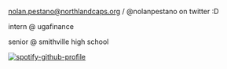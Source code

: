 
nolan.pestano@northlandcaps.org / @nolanpestano on twitter :D


intern @ ugafinance 


senior @ smithville high school

[![spotify-github-profile](https://spotify-github-profile.vercel.app/api/view?uid=dingledong2&cover_image=true&theme=default&show_offline=true&background_color=786d6d&bar_color_cover=true)](https://spotify-github-profile.vercel.app/api/view?uid=dingledong2&redirect=true)
<!---
nnnolan/nnnolan is a ✨ special ✨ repository because its `README.md` (this file) appears on your GitHub profile.
You can click the Preview link to take a look at your changes.
--->
